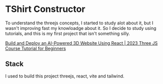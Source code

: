 # TShirt Constructor

To understand the threejs concepts, I started to study alot about it, but I wasn't improving fast my knowloadge about it.
So I decide to study  using tutorials, and this is my first project that isn't something silly.

[Build and Deploy an AI-Powered 3D Website Using React | 2023 Three JS Course Tutorial for Beginners](https://www.youtube.com/watch?v=ZqEa8fTxypQ) 
## Stack

I used to build this project threejs, react, vite and tailwind.